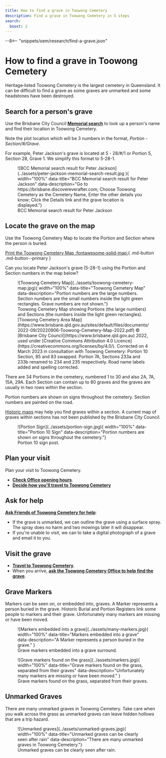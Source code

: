 ```yaml
---
title: How to find a grave in Toowong Cemetery
description: Find a grave in Toowong Cemetery in 5 steps
search:
  boost: 2
---
```


--8<-- "snippets/sem/research/find-a-grave.json"


# How to find a grave in Toowong Cemetery

Heritage‑listed Toowong Cemetery is the largest cemetery in Queensland. It can be difficult to find a grave as some graves are unmarked and some headstones have been destroyed.

## Search for a person's grave

Use the Brisbane City Council **[Memorial search](https://brisbane.discovereverafter.com)** to look up a person's name and find their location in Toowong Cemetery.

Note the plot location which will be 3 numbers in the format, *Portion* - *Section/#/Grave*. 

For example, Peter Jackson's grave is located at 5&nbsp;-&nbsp;28/#/1 or Portion 5, Section 28, Grave 1. We simplify this format to 5-28-1.

<figure markdown>
  ![BCC Memorial search result for Peter Jackson](../assets/peter-jackson-memorial-search-result.jpg
){ width="100%" data-title="BCC Memorial search result for Peter Jackson" data-description="Go to https://brisbane.discovereverafter.com; Choose Toowong Cemetery as the Cemetery Name, Enter the other details you know; Click the Details link and the grave location is displayed."}
  <figcaption markdown>BCC Memorial search result for Peter Jackson</figcaption>
</figure>


## Locate the grave on the map

Use the Toowong Cemetery Map to locate the Portion and Section where the person is buried.

[Print the Toowong Cemetery Map :fontawesome-solid-map:](../assets/documents/toowong-cemetery-map.pdf "Print a high resolution version of the map. 2.1 Mb."){ .md-button .md-button--primary }

Can you locate Peter Jackson's grave (5-28-1) using the Portion and Section numbers in the map below?

<figure markdown>
  ![Toowong Cemetery Map](../assets/toowong-cemetery-map.jpg){ width="100%" data-title="Toowong Cemetery Map" data-description="Portion numbers are the large numbers. Section numbers are the small numbers inside the light green rectangles. Grave numbers are not shown."}
  <figcaption markdown>Toowong Cemetery Map showing Portions (the large numbers) and Sections (the numbers inside the light green rectangles). [Toowong Cemetery Area Map](https://www.brisbane.qld.gov.au/sites/default/files/documents/2022-09/20220906-Toowong-Cemetery-Map-2022.pdf)  © [Brisbane City Council](https://www.brisbane.qld.gov.au) 2022, used under [Creative Commons Attribution 4.0 Licence](https://creativecommons.org/licenses/by/4.0/). Corrected on 4 March 2023 in consultation with Toowong Cemetery: Portion 10 Section, 85 and 83 swapped. Portion 7A, Sections 233a and 233b renamed to 234 and 235 respectively. Road name labels added and spelling corrected.</figcaption>
</figure>

There are 34 Portions in the cemetery, numbered 1 to 30 and also 2A, 7A, 15A, 29A. Each Section can contain up to 80 graves and the graves are usually in two rows within the section. 

Portion numbers are shown on signs throughout the cemetery. Section numbers are painted on the road.

[Historic maps](historic-maps.md) may help you find graves within a section. A current map of graves within sections has not been published by the Brisbane City Council.

<figure markdown>
  ![Portion Sign](../assets/portion-sign.jpg){ width="100%" data-title="Portion 10 Sign" data-description="Portion numbers are shown on signs throughout the cemetery."}
  <figcaption markdown>Portion 10 sign post.</figcaption>
</figure>


## Plan your visit

Plan your visit to Toowong Cemetery.

  - **[Check Office opening hours](https://www.brisbane.qld.gov.au/community-and-safety/community-support/cemeteries/toowong-cemetery#officehours)**. 
  - **[Decide how you'll travel to Toowong Cemetery](../index.md#visit-toowong-cemetery)**

## Ask for help 

**[Ask Friends of Toowong Cemetery for help](../contact.md)**:

<!-- If you're visiting outside of office hours, we can mark the side of the road with the section number to help you locate the grave.  -->

  - If the grave is unmarked, we can outline the grave using a surface spray. The spray does no harm and two mowings later it will disappear.
  - If you're unable to visit, we can to take a digital photograph of a grave and email it to you.

## Visit the grave

  - **[Travel to Toowong Cemetery](../../#visit-toowong-cemetery)**.
  - When you arrive, **[ask the Toowong Cemetery Office to help find the grave](https://www.brisbane.qld.gov.au/community-and-safety/community-support/cemeteries/toowong-cemetery#locatinggravesandashesmemorialsites)**.


## Grave Markers

Markers can be seen on, or embedded into, graves. A Marker represents a person buried in the grave. Historic Burial and Portion Registers link some people to markers and their grave. Unfortunately many markers are missing or have been moved.

<figure markdown>
  ![Markers embedded into a grave](../assets/many-markers.jpg){ width="100%" data-title="Markers embedded into a grave" data-description="A Marker represents a person buried in the grave." } 
  <figcaption>Grave markers embedded into a grave surround.</figcaption>
</figure>

<figure markdown>
  ![Grave markers found on the grass](../assets/markers.jpg){ width="100%" data-title="Grave markers found on the grass, separated from their graves" data-description="Unfortunately many markers are missing or have been moved." }
  <figcaption>Grave markers found on the grass, separated from their graves.</figcaption>
</figure>

<!-- seek permission to publish image

To map a marker to a grave, you need to look up old portion books. For example, Portion 1, Section 1, Grave 38 in the Portion Book page below, maps to Marker ZI 735, which is annotated with the name *"Gale"*. 

Searching for *"Gale"* in the Brisbane City Council **[Memorial search](https://www.brisbane.qld.gov.au/community-and-safety/community-support/cemeteries/grave-location-search)** you find, by looking at each entry for *"Gale"*, Ruby Mary Gale, who was buried in 1-1-38 on 24 November 1924. You'll also find Ada Florence Morgan buried in 1-1-38 on 11 November 1878 - perhaps this is the B 663 crossed out in the Portion Book. 

Only the surname is recorded in the Portion Book so you can't link a marker to a specific person, although you may be able to imply a link by the order the markers are recorded and the date of each person's death. 

![Sample Portion Book page](../assets/portion-ledger.png){ width="100%" }

*<small>Sample Portion Book page. © Brisbane City Council</small>*

-->

## Unmarked Graves

There are many unmarked graves in Toowong Cemetery. Take care when you walk across the grass as unmarked graves can leave hidden hollows that are a trip hazard.

<figure markdown>
  ![Unmarked graves](../assets/unmarked-graves.jpg){ width="100%" data-title="Unmarked graves can be clearly seen after rain" data-description="There are many unmarked graves in Toowong Cemetery."}
  <figcaption markdown>Unmarked graves can be clearly seen after rain.</figcaption>
</figure>